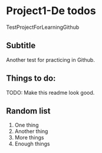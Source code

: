 # Project1-De todos
TestProjectForLearningGithub

## Subtitle

Another test for practicing in Github.

## Things to do:

TODO: Make this readme look good.

## Random list

1. One thing
2. Another thing
3. More things
4. Enough things
